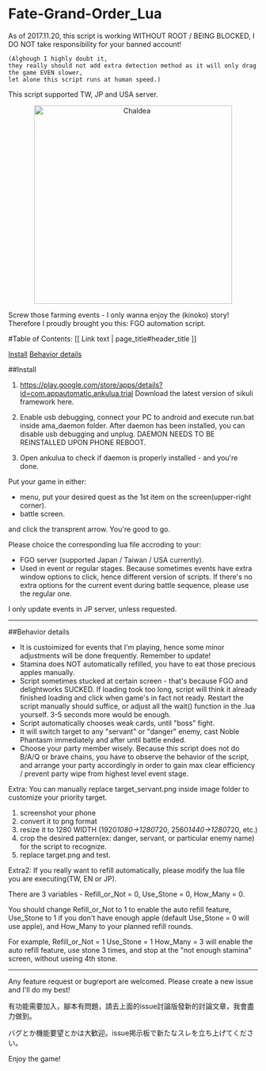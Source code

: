 # Fate-Grand-Order_Lua

As of 2017.11.20, this script is working WITHOUT ROOT / BEING BLOCKED, I DO NOT take responsibility for your banned account! 
```
(Alghough I highly doubt it, 
they really should not add extra detection method as it will only drag the game EVEN slower, 
let alone this script runs at human speed.)
```
This script supported TW, JP and USA server.

<p align="center">
  <a href="https://imgur.com/a/c6vKI">
    <img alt="Chaldea" src="https://camo.githubusercontent.com/19a9a5e1023613c01ba79aa1d03cae17d201f610/68747470733a2f2f7669676e65747465312e77696b69612e6e6f636f6f6b69652e6e65742f666174656772616e646f726465722f696d616765732f322f32642f4368616c6465615f53656375726974795f4f7267616e697a6174696f6e5f4c6f676f2e706e672f7265766973696f6e2f6c61746573742f7363616c652d746f2d77696474682d646f776e2f323030303f63623d3230313631313139303833333437" width="400"/>
  </a>
</p>

Screw those farming events - I only wanna enjoy the (kinoko) story!
Therefore I proudly brought you this: FGO automation script.

#Table of Contents:
[[ Link text | page_title#header_title ]]

[Install](##Install)
[Behavior details](##Behavior-details)


##Install
1. https://play.google.com/store/apps/details?id=com.appautomatic.ankulua.trial
Download the latest version of sikuli framework here.

2. Enable usb debugging, connect your PC to android and execute run.bat inside ama_daemon folder. After daemon has been installed, you can disable usb debugging and unplug. DAEMON NEEDS TO BE REINSTALLED UPON PHONE REBOOT.

3. Open ankulua to check if daemon is properly installed - and you're done.

Put your game in either:
- menu, put your desired quest as the 1st item on the screen(upper-right corner).
- battle screen.

and click the transprent arrow. You're good to go.

Please choice the corresponding lua file accroding to your:
- FGO server (supported Japan / Taiwan / USA currently).
- Used in event or regular stages. 
Because sometimes events have extra window options to click, hence different version of scripts.
If there's no extra options for the current event during battle sequence, please use the regular one.

I only update events in JP server, unless requested.

---
##Behavior details
- It is custoimized for events that I'm playing, hence some minor adjustments will be done frequently. Remember to update!
- Stamina does NOT automatically refilled, you have to eat those precious apples manually.
- Script sometimes stucked at certain screen - that's because FGO and delightworks SUCKED. If loading took too long, script will think it already finished loading and click when game's in fact not ready. Restart the script manually should suffice, or adjust all the wait() function in the .lua yourself. 3-5 seconds more would be enough. 
- Script automatically chooses weak cards, until "boss" fight.
- It will switch target to any "servant" or "danger" enemy, cast Noble Phantasm immediately and after until battle ended.
- Choose your party member wisely. Because this script does not do B/A/Q or brave chains, you have to observe the behavior of the script, and arrange your party accordingly in order to gain max clear efficiency / prevent party wipe from highest level event stage. 

Extra:
You can manually replace target_servant.png inside image folder to customize your priority target.
1. screenshot your phone
2. convert it to png format
3. resize it to 1280 WIDTH (1920*1080->1280*720, 2560*1440->1280*720, etc.)
4. crop the desired pattern(ex: danger, servant, or particular enemy name) for the script to recognize.
5. replace target.png and test.

Extra2:
If you really want to refill automatically, please modify the lua file you are executing(TW, EN or JP). 

There are 3 variables - Refill_or_Not = 0, Use_Stone = 0, How_Many = 0. 

You should change Refill_or_Not to 1 to enable the auto refill feature, Use_Stone to 1 if you don't have enough apple (default Use_Stone = 0 will use apple), and How_Many to your planned refill rounds.

For example, Refill_or_Not = 1 Use_Stone = 1 How_Many = 3 will enable the auto refill feature, use stone 3 times, and stop at the "not enough stamina" screen, without useing 4th stone.

---
Any feature request or bugreport are welcomed. Please create a new issue and I'll do my best!

有功能需要加入，腳本有問題，請去上面的issue討論版發新的討論文章，我會盡力做到。

バグとか機能要望とかは大歓迎。issue掲示板で新たなスレを立ち上げてください。

Enjoy the game!
